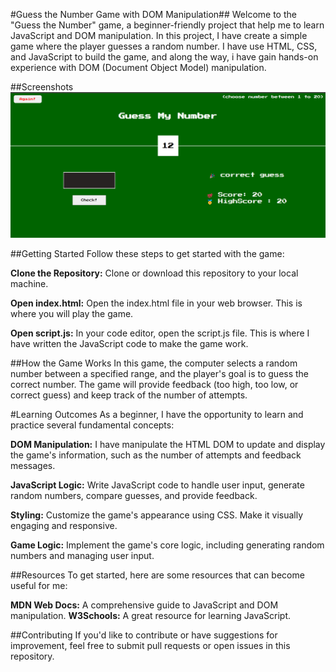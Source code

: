 #Guess the Number Game with DOM Manipulation##
Welcome to the "Guess the Number" game, a beginner-friendly project that help me to learn JavaScript and DOM manipulation. In this project, I have create a simple game where the player guesses a random number. I have use HTML, CSS, and JavaScript to build the game, and along the way, i have gain hands-on experience with DOM (Document Object Model) manipulation.

##Screenshots
![Game Screenshot](game.png?raw=true 'Optional Title')

##Getting Started
Follow these steps to get started with the game:

**Clone the Repository:** Clone or download this repository to your local machine.

**Open index.html:** Open the index.html file in your web browser. This is where you will play the game.

**Open script.js:** In your code editor, open the script.js file. This is where I have written the JavaScript code to make the game work.

##How the Game Works
In this game, the computer selects a random number between a specified range, and the player's goal is to guess the correct number. The game will provide feedback (too high, too low, or correct guess) and keep track of the number of attempts.

#Learning Outcomes
As a beginner, I have the opportunity to learn and practice several fundamental concepts:

**DOM Manipulation:** I have manipulate the HTML DOM to update and display the game's information, such as the number of attempts and feedback messages.

**JavaScript Logic:** Write JavaScript code to handle user input, generate random numbers, compare guesses, and provide feedback.

**Styling:** Customize the game's appearance using CSS. Make it visually engaging and responsive.

**Game Logic:** Implement the game's core logic, including generating random numbers and managing user input.

##Resources
To get started, here are some resources that can become useful for me:

**MDN Web Docs:** A comprehensive guide to JavaScript and DOM manipulation.
**W3Schools:** A great resource for learning JavaScript.

##Contributing
If you'd like to contribute or have suggestions for improvement, feel free to submit pull requests or open issues in this repository.
